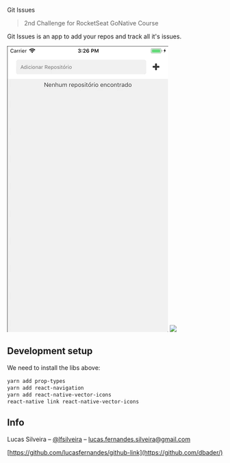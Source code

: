 Git Issues
> 2nd Challenge for RocketSeat GoNative Course

Git Issues is an app to add your repos and track all it's issues.

![](https://github.com/lucasfernandes/gitIssues/blob/master/src/docs/add-repo.gif)
![](https://github.com/lucasfernandes/gitIssues/blob/master/src/docs/listing-issues.gif)


## Development setup

We need to install the libs above:

```via yarn
yarn add prop-types
yarn add react-navigation
yarn add react-native-vector-icons
react-native link react-native-vector-icons
```

## Info

Lucas Silveira – [@lfsilveira](https://twitter.com/dbader_org) – lucas.fernandes.silveira@gmail.com

[https://github.com/lucasfernandes/github-link](https://github.com/dbader/)


<!-- Markdown link & img dfn's -->
[npm-image]: https://img.shields.io/npm/v/datadog-metrics.svg?style=flat-square
[npm-url]: https://npmjs.org/package/datadog-metrics
[npm-downloads]: https://img.shields.io/npm/dm/datadog-metrics.svg?style=flat-square
[travis-image]: https://img.shields.io/travis/dbader/node-datadog-metrics/master.svg?style=flat-square
[travis-url]: https://travis-ci.org/dbader/node-datadog-metrics
[wiki]: https://github.com/yourname/yourproject/wiki
